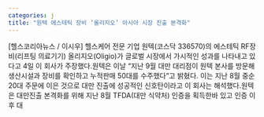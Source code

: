 ```yaml
---
categories: j
title: "원텍 에스테틱 장비 ‘올리지오’ 아시아 시장 진출 본격화"
---
```

[헬스코리아뉴스 / 이시우] 헬스케어 전문 기업 원텍(코스닥 336570)의 에스테틱 RF장비(리프팅 의료기기) 올리지오(Oligio)가 글로벌 시장에서 가시적인 성과를 나타내고 있다고 4일 이 회사가 주장했다.원텍은 이날 “지난 9월 대만 대리점이 원텍 본사를 방문해 생산시설과 장비를 확인하고 누적판매 50대를 수주했다”고 밝혔다. 이는 지난 8월 중순 20대 주문에 이은 것으로 대만 진출에 성공적인 신호탄이라고 이 회사는 해석했다.원텍은 대만진출 본격화를 위해 지난 8월 TFDA(대만 식약처) 인증을 획득한바 있고 인증 이후 대